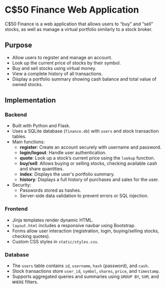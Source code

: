 # C$50 Finance Web Application

C$50 Finance is a web application that allows users to “buy” and “sell” stocks, as well as manage a virtual portfolio similarly to a stock broker.

## Purpose

- Allow users to register and manage an account.
- Look up the current price of stocks by their symbol.
- Buy and sell stocks using virtual money.
- View a complete history of all transactions.
- Display a portfolio summary showing cash balance and total value of owned stocks.

## Implementation

### Backend

- Built with Python and Flask.
- Uses a SQLite database (`finance.db`) with `users` and stock transaction tables.
- Main functions:
  - **register**: Create an account securely with username and password.
  - **login/logout**: Handle user authentication.
  - **quote**: Look up a stock’s current price using the `lookup` function.
  - **buy/sell**: Allows buying or selling stocks, checking available cash and share quantities.
  - **index**: Displays the user's portfolio summary.
  - **history**: Displays a full history of purchases and sales for the user.
- Security:
  - Passwords stored as hashes.
  - Server-side data validation to prevent errors or SQL injection.

### Frontend

- Jinja templates render dynamic HTML.
- `layout.html` includes a responsive navbar using Bootstrap.
- Forms allow user interaction (registration, login, buying/selling stocks, checking quotes).
- Custom CSS styles in `static/styles.css`.

### Database

- The `users` table contains `id`, `username`, `hash` (password), and `cash`.
- Stock transactions store `user_id`, `symbol`, `shares`, `price`, and `timestamp`.
- Supports aggregated queries and summaries using `GROUP BY`, `SUM`, and `WHERE` filters.


